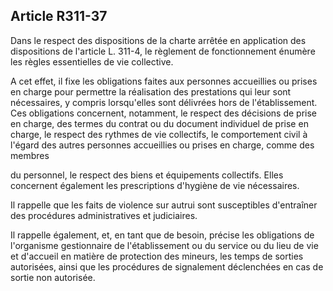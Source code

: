 ## Article R311-37

Dans le respect des dispositions de la charte arrêtée en application des dispositions de l'article L. 311-4, le
règlement de fonctionnement énumère les règles essentielles de vie collective.

A cet effet, il fixe les obligations faites aux personnes accueillies ou prises en charge pour permettre
la réalisation des prestations qui leur sont nécessaires, y compris lorsqu'elles sont délivrées hors de
l'établissement. Ces obligations concernent, notamment, le respect des décisions de prise en charge, des
termes du contrat ou du document individuel de prise en charge, le respect des rythmes de vie collectifs,
le comportement civil à l'égard des autres personnes accueillies ou prises en charge, comme des membres


du personnel, le respect des biens et équipements collectifs. Elles concernent également les prescriptions
d'hygiène de vie nécessaires.

Il rappelle que les faits de violence sur autrui sont susceptibles d'entraîner des procédures administratives et
judiciaires.

Il rappelle également, et, en tant que de besoin, précise les obligations de l'organisme gestionnaire de
l'établissement ou du service ou du lieu de vie et d'accueil en matière de protection des mineurs, les temps de
sorties autorisées, ainsi que les procédures de signalement déclenchées en cas de sortie non autorisée.

